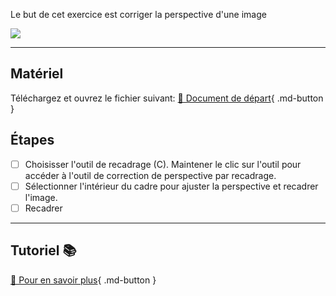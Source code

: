 Le but de cet exercice est corriger la perspective d'une image

![](../assets/image/07_recadrer_perspective.jpg)

***

## Matériel

Téléchargez et ouvrez le fichier suivant:
[📁 Document de départ](../assets/image/07_recadrer_perspective.jpg){ .md-button }   <br>

## Étapes

- [ ] Choisisser l'outil de recadrage (C). Maintener le clic sur l'outil pour accéder à l'outil de correction de perspective par recadrage.
- [ ] Sélectionner l'intérieur du cadre pour ajuster la perspective et recadrer l'image.
- [ ] Recadrer

***

## Tutoriel 📚

[📖 Pour en savoir plus](https://cmontmorency365-my.sharepoint.com/:v:/g/personal/flpilote_cmontmorency_qc_ca/Ed5u2tgMxG9GjtowaJFYfRMBw5tWVHH6PC09k3UYEGk2Vg?nav=eyJyZWZlcnJhbEluZm8iOnsicmVmZXJyYWxBcHAiOiJPbmVEcml2ZUZvckJ1c2luZXNzIiwicmVmZXJyYWxBcHBQbGF0Zm9ybSI6IldlYiIsInJlZmVycmFsTW9kZSI6InZpZXciLCJyZWZlcnJhbFZpZXciOiJNeUZpbGVzTGlua0NvcHkifX0&e=7fP28H){ .md-button }   <br>
